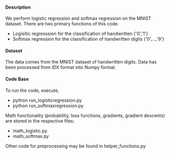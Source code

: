 #### Description
We perform logistic regression and softmax regression on the MNIST dataset.  There are two primary functions of this code.  
* Logisitic regresssion for the classification of handwritten {'0','1'}
* Softmax regression for the classification of handwritten digits {'0',...,'9'}

#### Dataset
The data comes from the MNIST dataset of handwritten digits.  Data has been processed from IDX format into Numpy format.

#### Code Base
To run the code, execute,
* python run_logisticregression.py
* python run_softmaxregression.py

Math functionality (probability, loss functions, gradients, gradient descents) are stored in the respective files:
* math_logistic.py
* math_softmax.py

Other code for preprocessing may be found in helper_functions.py